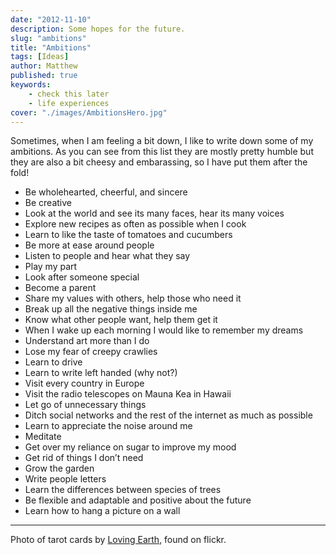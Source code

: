 ```yaml
---
date: "2012-11-10"
description: Some hopes for the future.
slug: "ambitions" 
title: "Ambitions"
tags: [Ideas]
author: Matthew
published: true
keywords:
    - check this later
    - life experiences
cover: "./images/AmbitionsHero.jpg"
---
```


Sometimes, when I am feeling a bit down, I like to write down some of my ambitions. As you can see from this list they are mostly pretty humble but they are also a bit cheesy and embarassing, so I have put them after the fold!

* Be wholehearted, cheerful, and sincere
* Be creative
* Look at the world and see its many faces, hear its many voices
* Explore new recipes as often as possible when I cook
* Learn to like the taste of tomatoes and cucumbers
* Be more at ease around people
* Listen to people and hear what they say
* Play my part
* Look after someone special
* Become a parent
* Share my values with others, help those who need it
* Break up all the negative things inside me
* Know what other people want, help them get it
* When I wake up each morning I would like to remember my dreams
* Understand art more than I do
* Lose my fear of creepy crawlies
* Learn to drive
* Learn to write left handed (why not?)
* Visit every country in Europe
* Visit the radio telescopes on Mauna Kea in Hawaii
* Let go of unnecessary things
* Ditch social networks and the rest of the internet as much as possible
* Learn to appreciate the noise around me
* Meditate
* Get over my reliance on sugar to improve my mood
* Get rid of things I don’t need
* Grow the garden
* Write people letters
* Learn the differences between species of trees
* Be flexible and adaptable and positive about the future
* Learn how to hang a picture on a wall

---

Photo of tarot cards by [Loving Earth](http://www.flickr.com/photos/gauri_lama/), found on flickr.